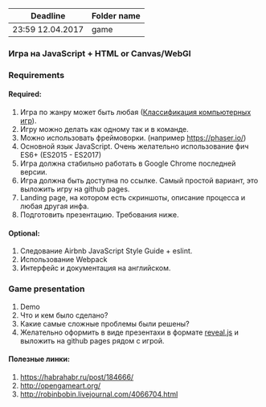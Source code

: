 | Deadline  | Folder name |
|-----------|-------------|
| 23:59 12.04.2017 | game |

###  Игра на JavaScript + HTML or Canvas/WebGl

### Requirements
#### Required:
  1. Игра по жанру может быть любая ([Классификация компьютерных игр](https://ru.wikipedia.org/wiki/%D0%9A%D0%BB%D0%B0%D1%81%D1%81%D0%B8%D1%84%D0%B8%D0%BA%D0%B0%D1%86%D0%B8%D1%8F_%D0%BA%D0%BE%D0%BC%D0%BF%D1%8C%D1%8E%D1%82%D0%B5%D1%80%D0%BD%D1%8B%D1%85_%D0%B8%D0%B3%D1%80)).
  2. Игру можно делать как одному так и в команде.
  3. Можно использовать фреймоворки. (например https://phaser.io/)
  4. Основной язык JavaScript. Очень желательно использование фич ES6+ (ES2015 - ES2017)   
  5. Игра должна стабильно работать в Google Chrome последней версии.
  6. Игра должна быть доступна по ссылке. Самый простой вариант, это выложить игру на github pages.
  7. Landing pagе, на котором есть скриншоты, описание процесса и любая другая инфа.
  8. Подготовить презентацию. Требования ниже.

#### Optional:
  1. Следование Airbnb JavaScript Style Guide + eslint. 
  2. Использование Webpack
  3. Интерфейс и документация на английском.

### Game presentation
1. Demo
2. Что и кем было сделано?
3. Какие самые сложные проблемы были решены?
4. Желательно оформить в виде презентахи в формате [reveal.js](https://github.com/hakimel/reveal.js/) и выложить на github pages рядом с игрой. 
  
#### Полезные линки:
1) https://habrahabr.ru/post/184666/  
2) http://opengameart.org/
3) http://robinbobin.livejournal.com/4066704.html

